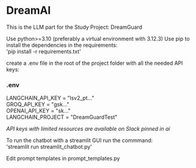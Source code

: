 # DreamAI
This is the LLM part for the Study Project: DreamGuard <br/>

Use python>=3.10 (preferably a virtual environment with 3.12.3) 
Use pip to install the dependencies in the requirements: <br>
'pip install -r requirements.txt' <br/>

create a .env file in the root of the project folder with all the needed API keys: <br/>
### .env
LANGCHAIN_API_KEY = "lsv2_pt..." <br>
GROQ_API_KEY = "gsk..." <br>
OPENAI_API_KEY = "sk..." <br>
LANGCHAIN_PROJECT = "DreamGuardTest" <br/>

*API keys with limited resources are available on Slack pinned in ai* <br/>

To run the chatbot with a streamlit GUI run the commmand: <br>
'streamlit run streamlit_chatbot.py' <br/>

Edit prompt templates in prompt_templates.py
